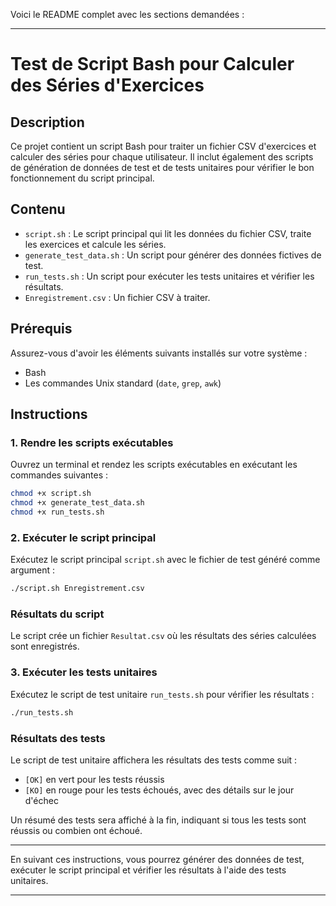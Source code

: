 Voici le README complet avec les sections demandées :

---

# Test de Script Bash pour Calculer des Séries d'Exercices

## Description

Ce projet contient un script Bash pour traiter un fichier CSV d'exercices et calculer des séries pour chaque utilisateur. Il inclut également des scripts de génération de données de test et de tests unitaires pour vérifier le bon fonctionnement du script principal.

## Contenu

- `script.sh` : Le script principal qui lit les données du fichier CSV, traite les exercices et calcule les séries.
- `generate_test_data.sh` : Un script pour générer des données fictives de test.
- `run_tests.sh` : Un script pour exécuter les tests unitaires et vérifier les résultats.
- `Enregistrement.csv` : Un fichier CSV à traiter.

## Prérequis

Assurez-vous d'avoir les éléments suivants installés sur votre système :

- Bash
- Les commandes Unix standard (`date`, `grep`, `awk`)

## Instructions

### 1. Rendre les scripts exécutables

Ouvrez un terminal et rendez les scripts exécutables en exécutant les commandes suivantes :

```bash
chmod +x script.sh
chmod +x generate_test_data.sh
chmod +x run_tests.sh
```

### 2. Exécuter le script principal

Exécutez le script principal `script.sh` avec le fichier de test généré comme argument :

```bash
./script.sh Enregistrement.csv
```

### Résultats du script

Le script crée un fichier `Resultat.csv` où les résultats des séries calculées sont enregistrés.

### 3. Exécuter les tests unitaires

Exécutez le script de test unitaire `run_tests.sh` pour vérifier les résultats :

```bash
./run_tests.sh
```

### Résultats des tests

Le script de test unitaire affichera les résultats des tests comme suit :

- `[OK]` en vert pour les tests réussis
- `[KO]` en rouge pour les tests échoués, avec des détails sur le jour d'échec

Un résumé des tests sera affiché à la fin, indiquant si tous les tests sont réussis ou combien ont échoué.

---

En suivant ces instructions, vous pourrez générer des données de test, exécuter le script principal et vérifier les résultats à l'aide des tests unitaires.

---
